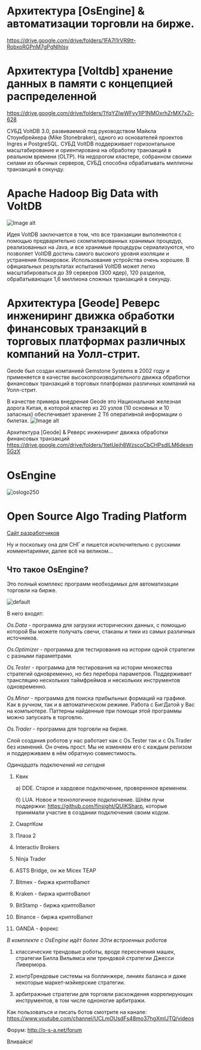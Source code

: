# Архитектура [OsEngine] & автоматизации торговли на бирже.
https://drive.google.com/drive/folders/1FA7I1rVR9tt-RobxoRGPnM7gPgNIhlsy

# Архитектура [Voltdb]  хранение данных в памяти с концепцией распределенной 
https://drive.google.com/drive/folders/1YqYZIwWFvy1lP1NMOxrhZrMX7xZj-628

СУБД VoltDB 3.0, развиваемой под руководством Майкла Стоунбрейкера (Mike Stonebraker), одного из основателей проектов Ingres и PostgreSQL. СУБД VoltDB поддерживает горизонтальное масштабирование и ориентирована на обработку транзакций в реальном времени (OLTP). На недорогом кластере, собранном своими силами из обычных серверов, СУБД способна обрабатывать миллионы транзакций в секунду.

# Apache Hadoop Big Data with VoltDB
![Image alt](https://www.voltdb.com/wp-content/uploads/2017/03/Apache-Hadoop-Big-Data-VoltDB.gif)

Идея VoltDB заключается в том, что все транзакции выполняются с помощью предварительно скомпилированных хранимых процедур, реализованных на Java, и все хранимые процедуры сериализуются, что позволяет VoltDB достичь самого высокого уровня изоляции и устранения блокировок. Использование устройства очень хорошее. В официальных результатах испытаний VoltDB может легко масштабироваться до 39 серверов (300 ядер), 120 разделов, обрабатывающих 1,6 миллиона сложных транзакций в секунду.

# Архитектура [Geode] Реверс инжениринг движка обработки финансовых транзакций в торговых платформах различных компаний на Уолл-стрит.
Geode был создан компанией Gemstone Systems в 2002 году и применяется в качестве высокопроизводительного движка обработки финансовых транзакций в торговых платформах различных компаний на Уолл-стрит.

В качестве примера внедрения Geode это Национальная железная дорога Китая, в которой кластер из 20 узлов (10 основных и 10 запасных) обеспечивает хранение 2 Тб оперативной информации о билетах. 
![Image alt](http://chinalogist.ru/sites/default/files/speed-railwas-of-china4.png)

Архитектура [Geode] & Реверс инжениринг движка обработки финансовых транзакций
https://drive.google.com/drive/folders/1tetUejh8WzscoCbCHPsdILM6desm5GzX

# OsEngine

![oslogo250](https://cloud.githubusercontent.com/assets/26077466/23395381/5545b688-fd9f-11e6-8db9-c8e8944a8cc2.png)

# Open Source Algo Trading Platform

[Сайт разработчиков](http://o-s-a.net)

Ну и поскольку она для СНГ и пишется исключительно с русскими комментариями, далее всё на великом...

## Что такое OsEngine?

Это полный комплекс программ необходимых для автоматизации торговли на бирже. 

![default](https://user-images.githubusercontent.com/26077466/42362896-01b3e74a-80fe-11e8-8f36-3db24cb7522c.png)

В него входят:

*Os.Data* - программа для загрузки исторических данных, с помощью которой Вы можете получать свечи, стаканы и тики из самых различных источников.

*Os.Optimizer* - программа для тестирования на истории одной стратегии с разными параметрами.

*Os.Tester* - программа для тестирования на истории множества стратегий одновременно, но без перебора параметров. Поддерживает трансляцию нескольких таймфреймов и нескольких инструментов одновременно.

*Os.Miner* - программа для поиска прибыльных формаций на графике. Как в ручном, так и в автоматическом режиме. Работа с БигДатой у Вас на компьютере. Паттерны найденные при помощи этой программы можно запускать в торговлю.

*Os.Trader* - программа для торговли на бирже. 

Слой создания роботов у нас работает как с Os.Tester так и с Os.Trader без измнений. Он очень прост. Мы не изменяем его с каждым релизом и поддерживаем в нём обратную совместимость.

*Одинадцать подключений на сегодня*

1) Квик 

    а) DDE. Старое и хардовое подключение, проверенное временем.
	
    б) LUA. Новое и технологичное подключение. Шлём лучи поддержки: https://github.com/finsight/QUIKSharp, которые принимали участие в создании подключения своим кодом.
	
2) СмартКом
3) Плаза 2
4) Interactiv Brokers
5) Ninja Trader
6) ASTS Bridge, он же Micex TEAP
7) Bitmex - биржа криптоВалют
8) Kraken - биржа криптоВалют
9) BitStamp - биржа криптоВалют
10) Binance - биржа криптоВалют
11) OANDA - форекс

*В комплекте с OsEngine идёт более 30ти встроенных роботов*

1) классические трендовые роботы, вроде пересечения машек, стратегии Билла Вильямса или трендовой стратегии Джесси Ливермора.

2) контрТрендовые системы на боллинжере, линиях баланса и даже некоторые маркет-мэйкерские стратегии.

3) арбитражные стратегии для торговли расхождения коррелирующих инструментов, в том числе одноногие арбитражи.

Как пользоваться и писать ботов смотрите на канале: https://www.youtube.com/channel/UCLmOUsdFs48mo37hgXmIJTQ/videos

Форум: http://o-s-a.net/forum

Вливайся!



